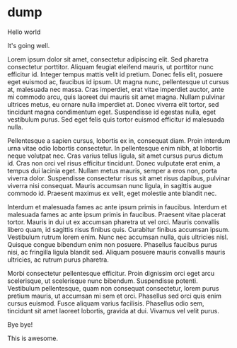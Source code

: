 # dump

Hello world

It's going well.

Lorem ipsum dolor sit amet, consectetur adipiscing elit. Sed pharetra consectetur porttitor. Aliquam feugiat eleifend mauris, ut porttitor nunc efficitur id. Integer tempus mattis velit id pretium. Donec felis elit, posuere eget euismod ac, faucibus id ipsum. Ut magna nunc, pellentesque ut cursus at, malesuada nec massa. Cras imperdiet, erat vitae imperdiet auctor, ante mi commodo arcu, quis laoreet dui mauris sit amet magna. Nullam pulvinar ultrices metus, eu ornare nulla imperdiet at. Donec viverra elit tortor, sed tincidunt magna condimentum eget. Suspendisse id egestas nulla, eget vestibulum purus. Sed eget felis quis tortor euismod efficitur id malesuada nulla.

Pellentesque a sapien cursus, lobortis ex in, consequat diam. Proin interdum urna vitae odio lobortis consectetur. In pellentesque enim nibh, at lobortis neque volutpat nec. Cras varius tellus ligula, sit amet cursus purus dictum id. Cras non orci vel risus efficitur tincidunt. Donec vulputate erat enim, a tempus dui lacinia eget. Nullam metus mauris, semper a eros non, porta viverra dolor. Suspendisse consectetur risus sit amet risus dapibus, pulvinar viverra nisi consequat. Mauris accumsan nunc ligula, in sagittis augue commodo id. Praesent maximus ex velit, eget molestie ante blandit nec.

Interdum et malesuada fames ac ante ipsum primis in faucibus. Interdum et malesuada fames ac ante ipsum primis in faucibus. Praesent vitae placerat tortor. Mauris in dui ut ex accumsan pharetra ut vel orci. Mauris convallis libero quam, id sagittis risus finibus quis. Curabitur finibus accumsan ipsum. Vestibulum rutrum lorem enim. Nunc nec accumsan nulla, quis ultricies nisl. Quisque congue bibendum enim non posuere. Phasellus faucibus purus nisi, ac fringilla ligula blandit sed. Aliquam posuere mauris convallis mauris ultricies, ac rutrum purus pharetra.

Morbi consectetur pellentesque efficitur. Proin dignissim orci eget arcu scelerisque, ut scelerisque nunc bibendum. Suspendisse potenti. Vestibulum pellentesque, quam non consequat consectetur, lorem purus pretium mauris, ut accumsan mi sem et orci. Phasellus sed orci quis enim cursus euismod. Fusce aliquam varius facilisis. Phasellus odio sem, tincidunt sit amet laoreet lobortis, gravida at dui. Vivamus vel velit purus.

Bye bye!


This is awesome.
